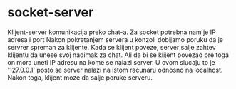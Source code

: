 # socket-server
Klijent-server komunikacija preko chat-a.
Za socket potrebna nam je IP adresa i port
Nakon pokretanjem servera u konzoli dobijamo poruku da je servrer spreman za klijente. Kada se klijent poveze,
server salje zahtev klijentu da unese svoj nadimak za chat.
Ali da bi se klijent povezao pre toga on mora uneti IP adresu na kome se nalazi server.
U ovom slucaju to je '127.0.0.1' posto se server nalazi na istom racunaru odnosno na localhost.
Nakon toga, klijent moze da salje poruke serveru.
